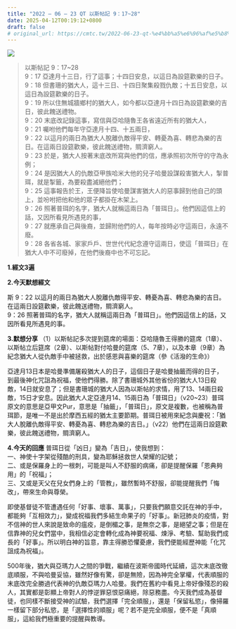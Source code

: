 ```yaml
---
title: "2022 – 06 – 23 QT 以斯帖記 9：17~28"
date: 2025-04-12T00:19:12+0800
draft: false
# original_url: https://cmtc.tw/2022-06-23-qt-%e4%bb%a5%e6%96%af%e5%b8%96%e8%a8%98-9%ef%bc%9a1728
---
```


![](/images/qt.jpg)
> 以斯帖記 9：17\~28  
> 9：17 亞達月十三日，行了這事；十四日安息，以這日為設筵歡樂的日子。  
> 9：18 但書珊的猶大人，這十三日、十四日聚集殺戮仇敵；十五日安息，以這日為設筵歡樂的日子。  
> 9：19 所以住無城牆鄉村的猶大人，如今都以亞達月十四日為設筵歡樂的吉日，彼此餽送禮物。  
> 9：20 末底改記錄這事，寫信與亞哈隨魯王各省遠近所有的猶大人，  
> 9：21 囑咐他們每年守亞達月十四、十五兩日，  
> 9：22 以這月的兩日為猶大人脫離仇敵得平安、轉憂為喜、轉悲為樂的吉日。在這兩日設筵歡樂，彼此餽送禮物，賙濟窮人。  
> 9：23 於是，猶大人按著末底改所寫與他們的信，應承照初次所守的守為永例；  
> 9：24 是因猶大人的仇敵亞甲族哈米大他的兒子哈曼設謀殺害猶大人，掣普珥，就是掣籤，為要殺盡滅絕他們；  
> 9：25 這事報告於王，王便降旨使哈曼謀害猶大人的惡事歸到他自己的頭上，並吩咐把他和他的眾子都掛在木架上。  
> 9：26 照著普珥的名字，猶大人就稱這兩日為「普珥日」。他們因這信上的話，又因所看見所遇見的事，  
> 9：27 就應承自己與後裔，並歸附他們的人，每年按時必守這兩日，永遠不廢。  
> 9：28 各省各城、家家戶戶、世世代代紀念遵守這兩日，使這「普珥日」在猶大人中不可廢掉，在他們後裔中也不可忘記。

**1.經文3遍**

**2.今天默想經文**
  
斯 9：22 以這月的兩日為猶大人脫離仇敵得平安、轉憂為喜、轉悲為樂的吉日。在這兩日設筵歡樂，彼此餽送禮物，賙濟窮人。  
9：26 照著普珥的名字，猶大人就稱這兩日為「普珥日」。他們因這信上的話，又因所看見所遇見的事。

**3.默想分享**
（1）以斯帖記多次提到筵席的場面：亞哈隨魯王得勝的筵席（1章）、以斯帖立后筵席（2章）、以斯帖對付哈曼的筵席（5、7章），以及本章（9章）為紀念猶大人從仇敵手中被拯救，出於感恩與喜樂的筵席（參《活潑的生命》）

亞達月13日本是哈曼準備屠殺猶大人的日子，這個日子是哈曼抽籤而得的日子，到最後神化咒詛為祝福，使他們得勝。除了書珊城外其他省份的猶大人13日殺敵，14日就安息了；但是書珊城的猶大人因為以斯帖的求情，用了13、14兩日殺敵，15日才安息。因此猶大人定亞達月14、15兩日為「普珥日」（v20\~23）普珥原文的意思是亞甲文Pur，意思是「抽籤」，「普珥日」，原文是複數，也被稱為普珥節，是唯一不是出於摩西五經的猶太主要節期。普珥日被用來紀念與慶祝：「猶大人脫離仇敵得平安、轉憂為喜、轉悲為樂的吉日。」（v22）他們在這兩日設筵歡樂，彼此餽送禮物，賙濟窮人。

**4.今天的回應**
普珥日從「凶日」變為「吉日」，使我想到：  
一、神使十字架從殘酷的刑具，變為耶穌拯救世人榮耀的記號；  
二、或是保羅身上的一根刺，可能是叫人不舒服的病痛，卻是提醒保羅「恩典夠用」的「祝福」；  
三、又或是天父在兒女們身上的「管教」，雖然暫時不舒服，卻能提醒我們「悔改」，帶來生命與尊榮。

即使基督徒不管遭遇任何「好事、壞事、萬事」，只要我們願意交託在神的手中，都能夠「互相效力」，變成祝福我們多結生命果子的「好事」。新冠肺炎的疫情，對不信神的世人來說是致命的瘟疫，是倒楣之事，是無奈之事，是絕望之事；但是在信靠神的兒女們當中，我相信必定會轉化成為神要祝福、煉淨、考驗、幫助我們成長的「好事」。所以明白神的旨意，靠主得勝恐懼憂慮，我們便能經歷神能「化咒詛成為祝福」。

500年後，猶大與亞瑪力人之間的爭戰，繼續在波斯帝國時代延續，這次末底改徹底順服，不與哈曼妥協，雖然好像有驚，卻是無險，因為神完全掌權，代表順服的末底改完全勝過代表神的仇敵亞瑪力人哈曼。我們在舊約中看見上帝好像殘忍的殺人，其實都是彰顯上帝對人的悖逆罪惡恨惡痛絕，除惡務盡。今天我們成為基督徒，也同樣不斷接受神的試驗，我們選擇「完全順服」，還是「保留私慾」，像掃羅一樣留下部分私慾，是「選擇性的順服」呢？若不是完全順服，便不是「真順服」，這給我們極重要的提醒與教導。
